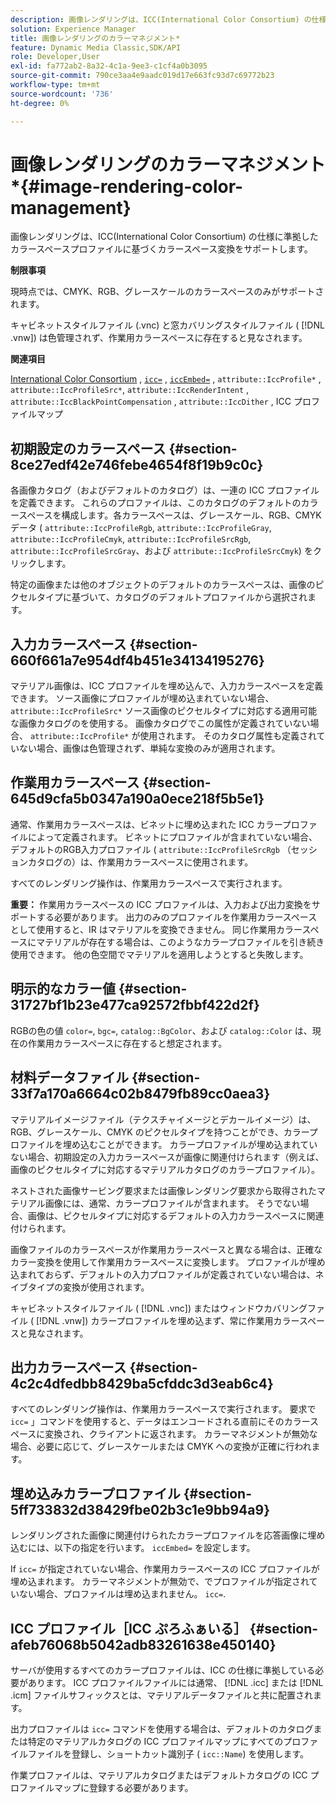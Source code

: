 ```yaml
---
description: 画像レンダリングは、ICC(International Color Consortium) の仕様に準拠したカラースペースプロファイルに基づくカラースペース変換をサポートします。
solution: Experience Manager
title: 画像レンダリングのカラーマネジメント*
feature: Dynamic Media Classic,SDK/API
role: Developer,User
exl-id: fa772ab2-8a32-4c1a-9ee3-c1cf4a0b3095
source-git-commit: 790ce3aa4e9aadc019d17e663fc93d7c69772b23
workflow-type: tm+mt
source-wordcount: '736'
ht-degree: 0%

---
```


# 画像レンダリングのカラーマネジメント*{#image-rendering-color-management}

画像レンダリングは、ICC(International Color Consortium) の仕様に準拠したカラースペースプロファイルに基づくカラースペース変換をサポートします。

**制限事項**

現時点では、CMYK、RGB、グレースケールのカラースペースのみがサポートされます。

キャビネットスタイルファイル (.vnc) と窓カバリングスタイルファイル ( [!DNL .vnw]) は色管理されず、作業用カラースペースに存在すると見なされます。

**関連項目**

[International Color Consortium](https://www.color.org/index.xalter) , [ `icc=`](../../../../../ir-api/http-protocol/image-rendering-api-ref/c-ir-http-protocol-ref/c-ir-http-protocol-command-reference/r-ir-icc.md#reference-86a2fff3cef24982ad2063d977a16e06) , [ `iccEmbed=`](../../../../../ir-api/http-protocol/image-rendering-api-ref/c-ir-http-protocol-ref/c-ir-http-protocol-command-reference/r-ir-iccembed.md#reference-47a433138c7c4b29b9b29871b2491a7f) , `attribute::IccProfile*` , `attribute::IccProfileSrc*`, `attribute::IccRenderIntent` , `attribute::IccBlackPointCompensation` , `attribute::IccDither` , ICC プロファイルマップ

## 初期設定のカラースペース {#section-8ce27edf42e746febe4654f8f19b9c0c}

各画像カタログ（およびデフォルトのカタログ）は、一連の ICC プロファイルを定義できます。 これらのプロファイルは、このカタログのデフォルトのカラースペースを構成します。各カラースペースは、グレースケール、RGB、CMYK データ ( `attribute::IccProfileRgb`, `attribute::IccProfileGray`, `attribute::IccProfileCmyk`, `attribute::IccProfileSrcRgb`, `attribute::IccProfileSrcGray`、および `attribute::IccProfileSrcCmyk`) をクリックします。

特定の画像または他のオブジェクトのデフォルトのカラースペースは、画像のピクセルタイプに基づいて、カタログのデフォルトプロファイルから選択されます。

## 入力カラースペース {#section-660f661a7e954df4b451e34134195276}

マテリアル画像は、ICC プロファイルを埋め込んで、入力カラースペースを定義できます。 ソース画像にプロファイルが埋め込まれていない場合、 `attribute::IccProfileSrc*` ソース画像のピクセルタイプに対応する適用可能な画像カタログのを使用する。 画像カタログでこの属性が定義されていない場合、 `attribute::IccProfile*` が使用されます。 そのカタログ属性も定義されていない場合、画像は色管理されず、単純な変換のみが適用されます。

## 作業用カラースペース {#section-645d9cfa5b0347a190a0ece218f5b5e1}

通常、作業用カラースペースは、ビネットに埋め込まれた ICC カラープロファイルによって定義されます。 ビネットにプロファイルが含まれていない場合、デフォルトのRGB入力プロファイル ( `attribute::IccProfileSrcRgb` （セッションカタログの）は、作業用カラースペースに使用されます。

すべてのレンダリング操作は、作業用カラースペースで実行されます。

**重要：** 作業用カラースペースの ICC プロファイルは、入力および出力変換をサポートする必要があります。 出力のみのプロファイルを作業用カラースペースとして使用すると、IR はマテリアルを変換できません。 同じ作業用カラースペースにマテリアルが存在する場合は、このようなカラープロファイルを引き続き使用できます。 他の色空間でマテリアルを適用しようとすると失敗します。

## 明示的なカラー値 {#section-31727bf1b23e477ca92572fbbf422d2f}

RGBの色の値 `color=`, `bgc=`, `catalog::BgColor`、および `catalog::Color` は、現在の作業用カラースペースに存在すると想定されます。

## 材料データファイル {#section-33f7a170a6664c02b8479fb89cc0aea3}

マテリアルイメージファイル（テクスチャイメージとデカールイメージ）は、RGB、グレースケール、CMYK のピクセルタイプを持つことができ、カラープロファイルを埋め込むことができます。 カラープロファイルが埋め込まれていない場合、初期設定の入力カラースペースが画像に関連付けられます（例えば、画像のピクセルタイプに対応するマテリアルカタログのカラープロファイル）。

ネストされた画像サービング要求または画像レンダリング要求から取得されたマテリアル画像には、通常、カラープロファイルが含まれます。 そうでない場合、画像は、ピクセルタイプに対応するデフォルトの入力カラースペースに関連付けられます。

画像ファイルのカラースペースが作業用カラースペースと異なる場合は、正確なカラー変換を使用して作業用カラースペースに変換します。 プロファイルが埋め込まれておらず、デフォルトの入力プロファイルが定義されていない場合は、ネイブタイプの変換が使用されます。

キャビネットスタイルファイル ( [!DNL .vnc]) またはウィンドウカバリングファイル ( [!DNL .vnw]) カラープロファイルを埋め込まず、常に作業用カラースペースと見なされます。

## 出力カラースペース {#section-4c2c4dfedbb8429ba5cfddc3d3eab6c4}

すべてのレンダリング操作は、作業用カラースペースで実行されます。 要求で `icc=` 」コマンドを使用すると、データはエンコードされる直前にそのカラースペースに変換され、クライアントに返されます。 カラーマネジメントが無効な場合、必要に応じて、グレースケールまたは CMYK への変換が正確に行われます。

## 埋め込みカラープロファイル {#section-5ff733832d38429fbe02b3c1e9bb94a9}

レンダリングされた画像に関連付けられたカラープロファイルを応答画像に埋め込むには、以下の指定を行います。 `iccEmbed=` を設定します。

If `icc=` が指定されていない場合、作業用カラースペースの ICC プロファイルが埋め込まれます。 カラーマネジメントが無効で、でプロファイルが指定されていない場合、プロファイルは埋め込まれません。 `icc=`.

## ICC プロファイル［ICC ぷろふぁいる］ {#section-afeb76068b5042adb83261638e450140}

サーバが使用するすべてのカラープロファイルは、ICC の仕様に準拠している必要があります。 ICC プロファイルファイルには通常、 [!DNL .icc] または [!DNL .icm] ファイルサフィックスとは、マテリアルデータファイルと共に配置されます。

出力プロファイルは `icc=` コマンドを使用する場合は、デフォルトのカタログまたは特定のマテリアルカタログの ICC プロファイルマップにすべてのプロファイルファイルを登録し、ショートカット識別子 ( `icc::Name`) を使用します。

作業プロファイルは、マテリアルカタログまたはデフォルトカタログの ICC プロファイルマップに登録する必要があります。
